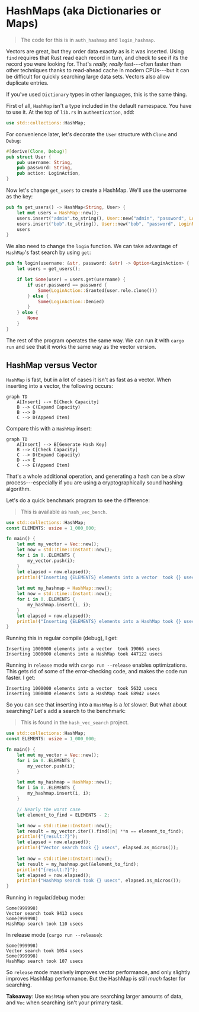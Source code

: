 # HashMaps (aka Dictionaries or Maps)

> The code for this is in `auth_hashmap` and `login_hashmap`.

Vectors are great, but they order data exactly as is it was inserted. Using `find` requires that Rust read each record in turn, and check to see if its the record you were looking for. That's *really, really* fast---often faster than other techniques thanks to read-ahead cache in modern CPUs---but it can be difficult for quickly searching large data sets. Vectors also allow duplicate entries.

If you've used `Dictionary` types in other languages, this is the same thing.

First of all, `HashMap` isn't a type included in the default namespace. You have to use it. At the top of `lib.rs` in `authentication`, add:


```rust
use std::collections::HashMap;
```

For convenience later, let's decorate the `User` structure with `Clone` and `Debug`:

```rust
#[derive(Clone, Debug)]
pub struct User {
    pub username: String,
    pub password: String,
    pub action: LoginAction,
}
```

Now let's change `get_users` to create a HashMap. We'll use the username as the key:

```rust
pub fn get_users() -> HashMap<String, User> {
    let mut users = HashMap::new();
    users.insert("admin".to_string(), User::new("admin", "password", LoginRole::Admin));
    users.insert("bob".to_string(), User::new("bob", "password", LoginRole::User));
    users
}
```

We also need to change the `login` function. We can take advantage of `HashMap`'s fast search by using `get`:

```rust
pub fn login(username: &str, password: &str) -> Option<LoginAction> {
    let users = get_users();

    if let Some(user) = users.get(username) {
        if user.password == password {
            Some(LoginAction::Granted(user.role.clone()))
        } else {
            Some(LoginAction::Denied)
        }
    } else {
        None
    }
}
```

The rest of the program operates the same way. We can run it with `cargo run` and see that it works the same way as the vector version.

## HashMap versus Vector

`HashMap` is fast, but in a lot of cases it isn't as fast as a vector. When inserting into a vector, the following occurs:

```mermaid
graph TD
    A[Insert] --> B[Check Capacity]
    B --> C(Expand Capacity)
    B --> D
    C --> D(Append Item)
```

Compare this with a `HashMap` insert:

```mermaid
graph TD
    A[Insert] --> B[Generate Hash Key]
    B --> C[Check Capacity]
    C --> D(Expand Capacity)
    D --> E
    C --> E(Append Item)
```

That's a whole additional operation, and generating a hash can be a *slow* process---especially if you are using a cryptographically sound hashing algorithm.

Let's do a quick benchmark program to see the difference:

> This is available as `hash_vec_bench`.

```rust
use std::collections::HashMap;
const ELEMENTS: usize = 1_000_000;

fn main() {
    let mut my_vector = Vec::new();
    let now = std::time::Instant::now();
    for i in 0..ELEMENTS {
        my_vector.push(i);
    }
    let elapsed = now.elapsed();
    println!("Inserting {ELEMENTS} elements into a vector  took {} usecs", elapsed.as_micros());
    
    let mut my_hashmap = HashMap::new();
    let now = std::time::Instant::now();
    for i in 0..ELEMENTS {
        my_hashmap.insert(i, i);
    }
    let elapsed = now.elapsed();
    println!("Inserting {ELEMENTS} elements into a HashMap took {} usecs", elapsed.as_micros());
}
```

Running this in regular compile (debug), I get:

```
Inserting 1000000 elements into a vector  took 19066 usecs
Inserting 1000000 elements into a HashMap took 447122 usecs
```

Running in `release` mode with `cargo run --release` enables optimizations. This gets rid of some of the error-checking code, and makes the code run faster. I get:

```
Inserting 1000000 elements into a vector  took 5632 usecs
Inserting 1000000 elements into a HashMap took 68942 usecs
```

So you can see that inserting into a `HashMap` is a *lot* slower. But what about searching? Let's add a search to the benchmark:

> This is found in the `hash_vec_search` project.

```rust
use std::collections::HashMap;
const ELEMENTS: usize = 1_000_000;

fn main() {
    let mut my_vector = Vec::new();
    for i in 0..ELEMENTS {
        my_vector.push(i);
    }

    let mut my_hashmap = HashMap::new();
    for i in 0..ELEMENTS {
        my_hashmap.insert(i, i);
    }

    // Nearly the worst case
    let element_to_find = ELEMENTS - 2;

    let now = std::time::Instant::now();
    let result = my_vector.iter().find(|n| **n == element_to_find);
    println!("{result:?}");
    let elapsed = now.elapsed();
    println!("Vector search took {} usecs", elapsed.as_micros());
    
    let now = std::time::Instant::now();
    let result = my_hashmap.get(&element_to_find);
    println!("{result:?}");
    let elapsed = now.elapsed();
    println!("HashMap search took {} usecs", elapsed.as_micros());
}
```

Running in regular/debug mode:

```
Some(999998)
Vector search took 9413 usecs
Some(999998)
HashMap search took 110 usecs
```

In release mode (`cargo run --release`):

```
Some(999998)
Vector search took 1054 usecs
Some(999998)
HashMap search took 107 usecs
```

So `release` mode massively improves vector performance, and only slightly improves HashMap performance. But the HashMap is still *much* faster for searching.

**Takeaway**: Use `HashMap` when you are searching larger amounts of data, and `Vec` when searching isn't your primary task.